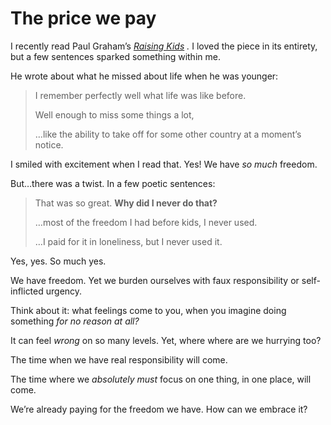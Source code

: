 # The price we pay


I recently read Paul Graham’s [_Raising
Kids_](http://www.paulgraham.com/kids.html) _._ I loved the piece in its
entirety, but a few sentences sparked something within me.

He wrote about what he missed about life when he was younger:

> I remember perfectly well what life was like before.
>
> Well enough to miss some things a lot,
>
> …like the ability to take off for some other country at a moment’s notice.

I smiled with excitement when I read that. Yes! We have _so much_ freedom.

But…there was a twist. In a few poetic sentences:

> That was so great. **Why did I never do that?**
>
> …most of the freedom I had before kids, I never used.
>
> …I paid for it in loneliness, but I never used it.

Yes, yes. So much yes.

We have freedom. Yet we burden ourselves with faux responsibility or self-
inflicted urgency.

Think about it: what feelings come to you, when you imagine doing something
_for no reason at all?_

It can feel _wrong_ on so many levels. Yet, where where are we hurrying too?

The time when we have real responsibility will come.

The time where we _absolutely_ _must_ focus on one thing, in one place, will
come.

We’re already paying for the freedom we have. How can we embrace it?

